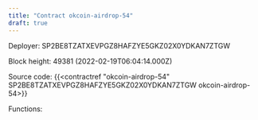 ```yaml
---
title: "Contract okcoin-airdrop-54"
draft: true
---
```

Deployer: SP2BE8TZATXEVPGZ8HAFZYE5GKZ02X0YDKAN7ZTGW


 



Block height: 49381 (2022-02-19T06:04:14.000Z)

Source code: {{<contractref "okcoin-airdrop-54" SP2BE8TZATXEVPGZ8HAFZYE5GKZ02X0YDKAN7ZTGW okcoin-airdrop-54>}}

Functions:


